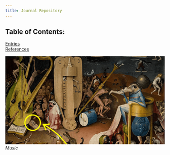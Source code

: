 ```yaml
---
title: Journal Repository
---
```

## Table of Contents:
[Entries](/notes/vault/entries.md)  
[References](/notes/vault/references.md)

![Music](/content/notes/images/music.png)*Music*